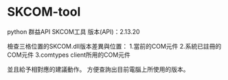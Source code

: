 # SKCOM-tool
python 群益API SKCOM工具
版本(API)：2.13.20

檢查三格位置的SKCOM.dll版本差異與位置：
1.當前的COM元件
2.系統已註冊的COM元件
3.comtypes client所用的COM元件

並且給予相對應的建議動作。
方便查詢出目前電腦上所使用的版本。
